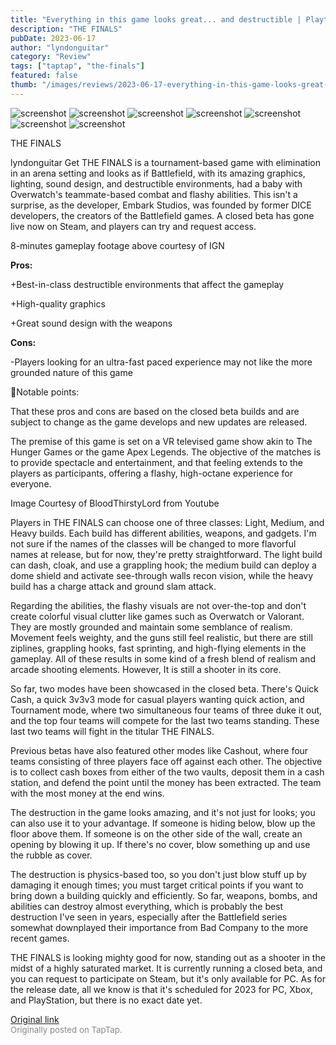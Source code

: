 ```yaml
---
title: "Everything in this game looks great... and destructible | Playtest Impressions - THE FINALS"
description: "THE FINALS"
pubDate: 2023-06-17
author: "lyndonguitar"
category: "Review"
tags: ["taptap", "the-finals"]
featured: false
thumb: "/images/reviews/2023-06-17-everything-in-this-game-looks-great-and-destructible--playtest-impressions---the-finals-0.avif"
---
```


<div class="gallery">
  <img src="/images/reviews/2023-06-17-everything-in-this-game-looks-great-and-destructible--playtest-impressions---the-finals-0.avif" alt="screenshot" />
  <img src="/images/reviews/2023-06-17-everything-in-this-game-looks-great-and-destructible--playtest-impressions---the-finals-1.avif" alt="screenshot" />
  <img src="/images/reviews/2023-06-17-everything-in-this-game-looks-great-and-destructible--playtest-impressions---the-finals-2.avif" alt="screenshot" />
  <img src="/images/reviews/2023-06-17-everything-in-this-game-looks-great-and-destructible--playtest-impressions---the-finals-3.avif" alt="screenshot" />
  <img src="/images/reviews/2023-06-17-everything-in-this-game-looks-great-and-destructible--playtest-impressions---the-finals-4.avif" alt="screenshot" />
  <img src="/images/reviews/2023-06-17-everything-in-this-game-looks-great-and-destructible--playtest-impressions---the-finals-5.avif" alt="screenshot" />
  <img src="/images/reviews/2023-06-17-everything-in-this-game-looks-great-and-destructible--playtest-impressions---the-finals-6.avif" alt="screenshot" />
</div>

THE FINALS

lyndonguitar
Get
THE FINALS is a tournament-based game with elimination in an arena setting and looks as if Battlefield, with its amazing graphics, lighting, sound design, and destructible environments, had a baby with Overwatch's teammate-based combat and flashy abilities. This isn't a surprise, as the developer, Embark Studios, was founded by former DICE developers, the creators of the Battlefield games. A closed beta has gone live now on Steam, and players can try and request access.

8-minutes gameplay footage above courtesy of IGN


**Pros:**


+Best-in-class destructible environments that affect the gameplay

+High-quality graphics

+Great sound design with the weapons


**Cons:**


-Players looking for an ultra-fast paced experience may not like the more grounded nature of this game

📝Notable points:

That these pros and cons are based on the closed beta builds and are subject to change as the game develops and new updates are released.

The premise of this game is set on a VR televised game show akin to The Hunger Games or the game Apex Legends. The objective of the matches is to provide spectacle and entertainment, and that feeling extends to the players as participants, offering a flashy, high-octane experience for everyone.

Image Courtesy of BloodThirstyLord from Youtube

Players in THE FINALS can choose one of three classes: Light, Medium, and Heavy builds. Each build has different abilities, weapons, and gadgets. I'm not sure if the names of the classes will be changed to more flavorful names at release, but for now, they're pretty straightforward. The light build can dash, cloak, and use a grappling hook; the medium build can deploy a dome shield and activate see-through walls recon vision, while the heavy build has a charge attack and ground slam attack.

Regarding the abilities, the flashy visuals are not over-the-top and don't create colorful visual clutter like games such as Overwatch or Valorant. They are mostly grounded and maintain some semblance of realism. Movement feels weighty, and the guns still feel realistic, but there are still ziplines, grappling hooks, fast sprinting, and high-flying elements in the gameplay. All of these results in some kind of a fresh blend of realism and arcade shooting elements. However, It is still a shooter in its core.

So far, two modes have been showcased in the closed beta. There's Quick Cash, a quick 3v3v3 mode for casual players wanting quick action, and Tournament mode, where two simultaneous four teams of three duke it out, and the top four teams will compete for the last two teams standing. These last two teams will fight in the titular THE FINALS.

Previous betas have also featured other modes like Cashout, where four teams consisting of three players face off against each other. The objective is to collect cash boxes from either of the two vaults, deposit them in a cash station, and defend the point until the money has been extracted. The team with the most money at the end wins.

The destruction in the game looks amazing, and it's not just for looks; you can also use it to your advantage. If someone is hiding below, blow up the floor above them. If someone is on the other side of the wall, create an opening by blowing it up. If there's no cover, blow something up and use the rubble as cover.

The destruction is physics-based too, so you don't just blow stuff up by damaging it enough times; you must target critical points if you want to bring down a building quickly and efficiently. So far, weapons, bombs, and abilities can destroy almost everything, which is probably the best destruction I've seen in years, especially after the Battlefield series somewhat downplayed their importance from Bad Company to the more recent games.

THE FINALS is looking mighty good for now, standing out as a shooter in the midst of a highly saturated market. It is currently running a closed beta, and you can request to participate on Steam, but it's only available for PC. As for the release date, all we know is that it's scheduled for 2023 for PC, Xbox, and PlayStation, but there is no exact date yet.

[Original link](https://www.taptap.io/post/5831636)<br><span style="font-size: 0.95em; color: #888;">Originally posted on TapTap.</span>
